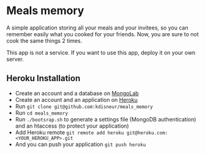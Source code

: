 # Meals memory

A simple application storing all your meals and your invitees, so you can remember easily what you cooked for your friends. Now, you are sure to not cook the same things 2 times.

This app is not a service. If you want to use this app, deploy it on your own server.

## Heroku Installation

* Create an account and a database on [MongoLab](https://mongolab.com/welcome/)
* Create an account and an application on [Heroku](https://www.heroku.com/)
* Run `git clone git@github.com:kdisneur/meals_memory`
* Run `cd meals_memory`
* Run `./bootsrap.sh` to generate a settings file (MongoDB authentication) and an htaccess (to protect your application)
* Add Heroku remote `git remote add heroku git@heroku.com:<YOUR_HEROKU_APP>.git`
* And you can push your application `git push heroku`
